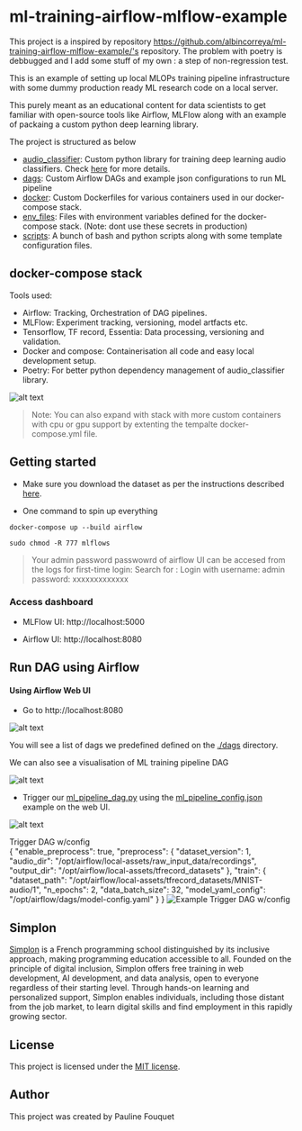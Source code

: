 # ml-training-airflow-mlflow-example

This project is a inspired by repository https://github.com/albincorreya/ml-training-airflow-mlflow-example/'s repository. The problem with poetry is debbugged and I add some stuff of my own : a step of non-regression test.

This is an example of setting up local MLOPs training pipeline infrastructure with some dummy production ready ML research code on a local server.

This purely meant as an educational content for data scientists to get familiar with open-source tools like Airflow, MLFlow along with an example of packaing a custom python deep learning library.

The project is structured as below
- [audio_classifier](./audio_classifier): Custom python library for training deep learning audio classifiers. 
  Check [here](./audio_classifier/README.md) for more details.
- [dags](./dags): Custom Airflow DAGs and example json configurations to run ML pipeline
- [docker](./docker): Custom Dockerfiles for various containers used in our docker-compose stack.
- [env_files](./env_files): Files with environment variables defined for the docker-compose stack. (Note: dont use these secrets in production)
- [scripts](./scripts): A bunch of bash and python scripts along with some template configuration files.


## docker-compose stack


Tools used:

- Airflow: Tracking, Orchestration of DAG pipelines.
- MLFlow: Experiment tracking, versioning, model artfacts etc.
- Tensorflow, TF record, Essentia: Data processing, versioning and validation.
- Docker and compose: Containerisation all code and easy local development setup.
- Poetry: For better python dependency management of audio_classifier library.


![alt text](./assets/sketch.png)

> Note: You can also expand with stack with more custom containers with cpu or gpu support by extenting the tempalte docker-compose.yml file.

## Getting started 

- Make sure you download the dataset as per the instructions described [here](./data/README.md).

- One command to spin up everything

```
docker-compose up --build airflow
```


```
sudo chmod -R 777 mlflows
```

> Your admin password passwowrd of airflow UI can be accesed from the logs for first-time login:
Search for : Login with username: admin  password: xxxxxxxxxxxxx

### Access dashboard

- MLFlow UI: http://localhost:5000
  
- Airflow UI: http://localhost:8080

## Run DAG using Airflow

#### Using Airflow Web UI

- Go to http://localhost:8080

![alt text](./assets/dags-list.png)

You will see a list of dags we predefined defined on the [./dags]() directory.


We can also see a visualisation of ML training pipeline DAG 

![alt text](./assets/dag-example.png)


- Trigger our [ml_pipeline_dag.py](./dags/ml_pipeline_dag.py) using the 
  [ml_pipeline_config.json](./dags/ml_pipeline_config.json) example on the web UI.
  
![alt text](./assets/trigger-job-example.png)

Trigger DAG w/config  
{
    "enable_preprocess": true,
    "preprocess": {
      "dataset_version": 1,
      "audio_dir": "/opt/airflow/local-assets/raw_input_data/recordings",
      "output_dir": "/opt/airflow/local-assets/tfrecord_datasets"
    },
    "train": {
      "dataset_path": "/opt/airflow/local-assets/tfrecord_datasets/MNIST-audio/1",
      "n_epochs": 2,
      "data_batch_size": 32,
      "model_yaml_config": "/opt/airflow/dags/model-config.yaml"
    }
  }
![Example Trigger DAG w/config](./assets/trigger-job-example.png)


## Simplon

[Simplon](https://www.https://simplon.co/) is a French programming school distinguished by its inclusive approach, making programming education accessible to all. Founded on the principle of digital inclusion, Simplon offers free training in web development, AI development, and data analysis, open to everyone regardless of their starting level. Through hands-on learning and personalized support, Simplon enables individuals, including those distant from the job market, to learn digital skills and find employment in this rapidly growing sector.


## License

This project is licensed under the [MIT license](LICENSE).


## Author

This project was created by Pauline Fouquet